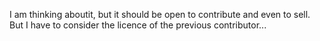I am thinking aboutit, but it should be open to contribute and even to sell. But I have to consider the licence of the previous contributor...
